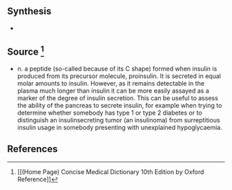 ## Synthesis
- 
## Source [^1]
- n. a peptide (so-called because of its C shape) formed when insulin is produced from its precursor molecule, proinsulin. It is secreted in equal molar amounts to insulin. However, as it remains detectable in the plasma much longer than insulin it can be more easily assayed as a marker of the degree of insulin secretion. This can be useful to assess the ability of the pancreas to secrete insulin, for example when trying to determine whether somebody has type 1 or type 2 diabetes or to distinguish an insulinsecreting tumor (an insulinoma) from surreptitious insulin usage in somebody presenting with unexplained hypoglycaemia.
## References

[^1]: [[(Home Page) Concise Medical Dictionary 10th Edition by Oxford Reference]]